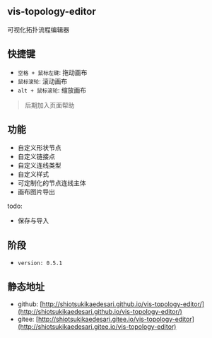 ## vis-topology-editor
 可视化拓扑流程编辑器

 ## 快捷键
 * `空格 + 鼠标左键`: 拖动画布
 * `鼠标滚轮`: 滚动画布
 * `alt + 鼠标滚轮`: 缩放画布

 > 后期加入页面帮助

## 功能

* 自定义形状节点
* 自定义链接点
* 自定义连线类型
* 自定义样式
* 可定制化的节点连线主体
* 画布图片导出

todo:

* 保存与导入
## 阶段
* `version: 0.5.1`

## 静态地址
* github: [http://shiotsukikaedesari.github.io/vis-topology-editor/](http://shiotsukikaedesari.github.io/vis-topology-editor/)
* gitee: [http://shiotsukikaedesari.gitee.io/vis-topology-editor](http://shiotsukikaedesari.gitee.io/vis-topology-editor)
